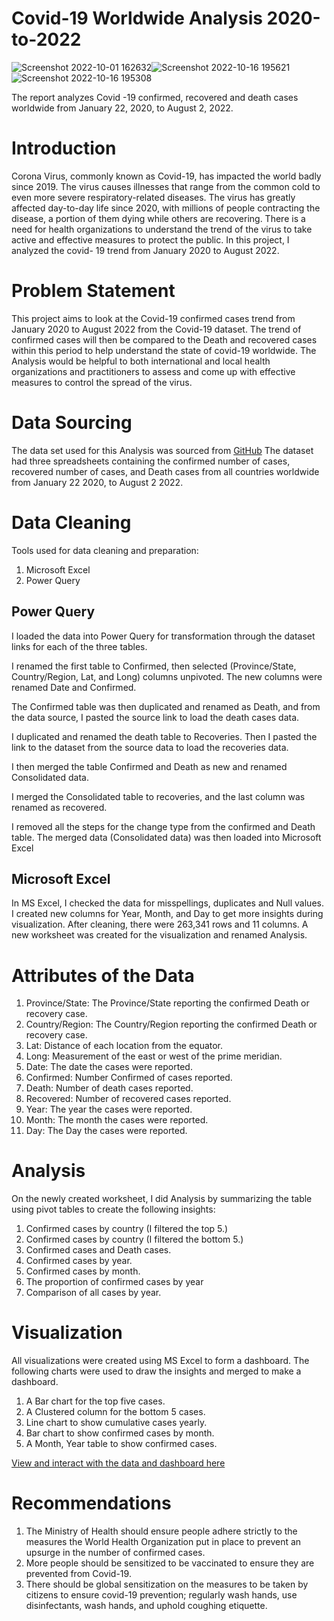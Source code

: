 # Covid-19 Worldwide Analysis 2020-to-2022

![Screenshot 2022-10-01 162632](https://user-images.githubusercontent.com/110452335/196047773-d30be955-dde2-430c-a65a-39dee1a1d9b1.png)![Screenshot 2022-10-16 195621](https://user-images.githubusercontent.com/110452335/196048159-52372270-0308-40d7-a3d2-65941d2c09f2.png)![Screenshot 2022-10-16 195308](https://user-images.githubusercontent.com/110452335/196048172-2cfe2e3a-b1cb-4402-88b0-6f8dfdd59c2b.png)

The report analyzes Covid -19 confirmed, recovered and death cases worldwide from January 22, 2020, to August 2, 2022.

# Introduction
Corona Virus, commonly known as Covid-19, has impacted the world badly since 2019. The virus causes illnesses that range from the common cold to even more severe respiratory-related diseases. The virus has greatly affected day-to-day life since 2020, with millions of people contracting the disease, a portion of them dying while others are recovering. There is a need for health organizations to understand the trend of the virus to take active and effective measures to protect the public. In this project, I analyzed the covid- 19 trend from January 2020 to August 2022.

# Problem Statement
This project aims to look at the Covid-19 confirmed cases trend from January 2020 to August 2022 from the Covid-19 dataset. The trend of confirmed cases will then be compared to the Death and recovered cases within this period to help understand the state of covid-19 worldwide. The Analysis would be helpful to both international and local health organizations and practitioners to assess and come up with effective measures to control the spread of the virus.

# Data Sourcing
The data set used for this Analysis was sourced from [GitHub](https://github.com/CSSEGISandData/COVID-19/tree/master/csse_covid_19_data/csse_covid_19_time_series)
The dataset had three spreadsheets containing the confirmed number of cases, recovered number of cases, and Death cases from all countries worldwide from January 22 2020, to August 2 2022.

# Data Cleaning
Tools used for data cleaning and preparation:
1.	Microsoft Excel
2.	Power Query

## Power Query
I loaded the data into Power Query for transformation through the dataset links for each of the three tables.

I renamed the first table to Confirmed, then selected (Province/State, Country/Region, Lat, and Long) columns unpivoted. The new columns were renamed Date and Confirmed.

The Confirmed table was then duplicated and renamed as Death, and from the data source, I pasted the source link to load the death cases data.

I duplicated and renamed the death table to Recoveries. Then I pasted the link to the dataset from the source data to load the recoveries data.

I then merged the table Confirmed and Death as new and renamed Consolidated data.

I merged the Consolidated table to recoveries, and the last column was renamed as recovered.

I removed all the steps for the change type from the confirmed and Death table. The merged data (Consolidated data) was then loaded into Microsoft Excel

## Microsoft Excel
In MS Excel, I checked the data for misspellings, duplicates and Null values.
I created new columns for Year, Month, and Day to get more insights during visualization.
After cleaning, there were 263,341 rows and 11 columns. A new worksheet was created for the visualization and renamed Analysis.

# Attributes of the Data
1. Province/State: The Province/State reporting the confirmed Death or recovery case.
2. Country/Region: The Country/Region reporting the confirmed Death or recovery case.
3. Lat: Distance of each location from the equator.
4. Long: Measurement of the east or west of the prime meridian.
5. Date: The date the cases were reported.
6. Confirmed: Number Confirmed of cases reported.
7. Death: Number of death cases reported.
8. Recovered: Number of recovered cases reported.
9. Year: The year the cases were reported.
10. Month: The month the cases were reported.
11. Day: The Day the cases were reported.

# Analysis
On the newly created worksheet, I did Analysis by summarizing the table using pivot tables to create the following insights:
1.	Confirmed cases by country (I filtered the top 5.)
2.	Confirmed cases by country (I filtered the bottom 5.)
3.	Confirmed cases and Death cases.
4.	Confirmed cases by year.
5.	Confirmed cases by month.
6.	The proportion of confirmed cases by year
7.	Comparison of all cases by year.

# Visualization
All visualizations were created using MS Excel to form a dashboard.
The following charts were used to draw the insights and merged to make a dashboard.
1.	A Bar chart for the top five cases.
2.	A Clustered column for the bottom 5 cases.
3.	Line chart to show cumulative cases yearly.
4.	Bar chart to show confirmed cases by month.
5.	A Month, Year table to show confirmed cases.

[View and interact with the data and dashboard here](https://docs.google.com/spreadsheets/d/1eeQA0d4Hcf26PXXS4HdAVDwIq4ul11vi/edit?usp=sharing&ouid=117627235192123615887&rtpof=true&sd=true)

# Recommendations
1. The Ministry of Health should ensure people adhere strictly to the measures the World Health Organization put in place to prevent an upsurge in the number of confirmed cases.
2. More people should be sensitized to be vaccinated to ensure they are prevented from Covid-19.
3. There should be global sensitization on the measures to be taken by citizens to ensure covid-19 prevention; regularly wash hands, use disinfectants, wash hands, and uphold coughing etiquette.
